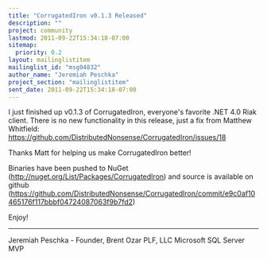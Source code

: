 ```yaml
---
title: "CorrugatedIron v0.1.3 Released"
description: ""
project: community
lastmod: 2011-09-22T15:34:18-07:00
sitemap:
  priority: 0.2
layout: mailinglistitem
mailinglist_id: "msg04832"
author_name: "Jeremiah Peschka"
project_section: "mailinglistitem"
sent_date: 2011-09-22T15:34:18-07:00
---
```



I just finished up v0.1.3 of CorrugatedIron, everyone's favorite .NET 4.0 Riak 
client. There is no new functionality in this release, just a fix from Matthew 
Whitfield: https://github.com/DistributedNonsense/CorrugatedIron/issues/18

Thanks Matt for helping us make CorrugatedIron better!

Binaries have been pushed to NuGet 
(http://nuget.org/List/Packages/CorrugatedIron) and source is available on 
github 
(https://github.com/DistributedNonsense/CorrugatedIron/commit/e9c0af10465176f117bbbf04724087063f9b7fd2)

Enjoy!

---
Jeremiah Peschka - Founder, Brent Ozar PLF, LLC
Microsoft SQL Server MVP
